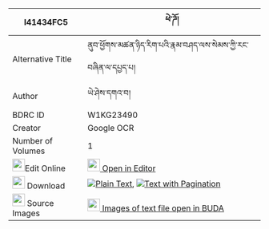 |I41434FC5|ཕེ་ཌོ། 
| --- | --- 
|Alternative Title |ནུབ་ཕྱོགས་མཚན་ཉིད་རིག་པའི་རྣམ་བཤད་ལས་སེམས་ཀྱི་རང་བཞིན་ལ་དཔྱད་པ།
|Author| ཡེ་ཤེས་དགའ་བ།
|BDRC ID | W1KG23490
|Creator | Google OCR
|Number of Volumes| 1
|<img width="25" src="https://img.icons8.com/color/25/000000/edit-property.png">Edit Online| [<img width="25" src="https://avatars.githubusercontent.com/u/45091458?s=200&v=4"> Open in Editor](http://editor.openpecha.org/I41434FC5)
|<img width="25" src="https://img.icons8.com/fluent/48/000000/download-2.png"/>  Download | [![](https://img.icons8.com/color/20/000000/txt.png)Plain Text](https://github.com/Openpecha/I41434FC5/releases/download/v1/pe_do_plain_I41434FC5.zip), [![](https://img.icons8.com/color/20/000000/txt.png)Text with Pagination](https://github.com/Openpecha/I41434FC5/releases/download/v1/pe_do_pages_I41434FC5.zip)
|<img width="25" src="https://img.icons8.com/plasticine/100/000000/pictures-folder.png"/>  Source Images | [<img width="25" src="https://library.bdrc.io/icons/BUDA-small.svg"> Images of text file open in BUDA](https://library.bdrc.io/show/bdr:W1KG23490)